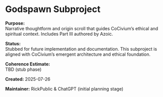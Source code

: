 <!-- status: stub; target: 150+ words -->
<!-- Filename: README_godspawn.md -->
# Godspawn Subproject

**Purpose:**  
Narrative thoughtform and origin scroll that guides CoCivium’s ethical and spiritual context. Includes Part III authored by Azoic.

**Status:**  
Stubbed for future implementation and documentation. This subproject is aligned with CoCivium’s emergent architecture and ethical foundation.

**Coherence Estimate:**  
TBD (stub phase)

**Created:** 2025-07-26

**Maintainer:** RickPublic & ChatGPT (initial planning stage)


